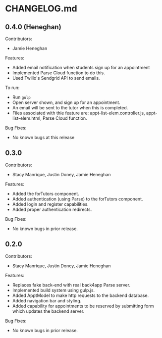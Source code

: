 # CHANGELOG.md

## 0.4.0 (Heneghan)

Contributors:

  - Jamie Heneghan

Features:

  - Added email notification when students sign up for an appointment
  - Implemented Parse Cloud function to do this.
  - Used Twilio's Sendgrid API to send emails.

To run: 
  - Run `gulp`
  - Open server shown, and sign up for an appointment.
  - An email will be sent to the tutor when this is completed.
  - Files associated with thie feature are: appt-list-elem.controller.js, appt-list-elem.html, Parse Cloud function.

Bug Fixes: 
- No known bugs at this release

## 0.3.0 

Contributors:

  - Stacy Manrique, Justin Doney, Jamie Heneghan

Features:

  - Added the forTutors component. 
  - Added authentication (using Parse) to the forTutors component. 
  - Added login and register capabilities. 
  - Added proper authentication redirects. 

Bug Fixes: 

 - No known bugs in prior release.

## 0.2.0 

Contributors:

  - Stacy Manrique, Justin Doney, Jamie Heneghan

Features:

  - Replaces fake back-end with real back4app Parse server.
  - Implemented build system using gulp.js.
  - Added ApptModel to make http requests to the backend database.
  - Added navigation bar and styling.
  - Added capability for appointments to be reserved by submitting form which updates the backend server.

Bug Fixes: 

 - No known bugs in prior release.
 
 

